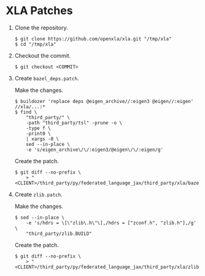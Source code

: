 # XLA Patches

1.  Clone the repository.

    ```shell
    $ git clone https://github.com/openxla/xla.git "/tmp/xla"
    $ cd "/tmp/xla"
    ```

1.  Checkout the commit.

    ```shell
    $ git checkout <COMMIT>
    ```

1.  Create `bazel_deps.patch`.

    Make the changes.

    ```shell
    $ buildozer 'replace deps @eigen_archive//:eigen3 @eigen//:eigen' //xla/...:*
    $ find \
        "third_party/" \
        -path "third_party/tsl" -prune -o \
        -type f \
        -print0 \
        | xargs -0 \
        sed --in-place \
        -e 's/eigen_archive\/\/:eigen3/@eigen\/\/:eigen/g'
    ```

    Create the patch.

    ```shell
    $ git diff --no-prefix \
        > "<CLIENT>/third_party/py/federated_language_jax/third_party/xla/bazel_deps.patch"
    ```

1.  Create `zlib.patch`.

    Make the changes.

    ```shell
    $ sed --in-place \
        -e 's/hdrs = \[\"zlib\.h\"\],/hdrs = ["zconf.h", "zlib.h"],/g' \
        "third_party/zlib.BUILD"
    ```

    Create the patch.

    ```shell
    $ git diff --no-prefix \
        > "<CLIENT>/third_party/py/federated_language_jax/third_party/xla/zlib.patch"
    ```

